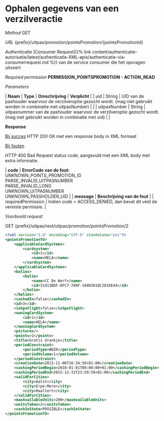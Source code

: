 ---
---

# Ophalen gegevens van een verzilveractie

_Method_
GET

_URL_
{prefix}/uitpas/promotion/pointsPromotion/{pointsPromotionId}

_Authenticatie_
[Consumer Request]({% link content/authenticatie-autorisatie/latest/authenticatie-XML-apis/authenticatie-via-consumerrequest.md %}) van de service consumer die het opvragen uitvoert

_Required permission_
**PERMISSION_POINTSPROMOTION - ACTION_READ**

_Parameters_

| **Naam** | **Type** | **Omschrijving** | **Verplicht** |
| uid | String | UID van de pashouder waarvoor de verzilveroptie gezocht wordt. (mag niet gebruikt worden in combinatie met uitpasNumber) |  |
| uitpasNumber | String | uitpasnummer van de pashouder waarvoor de verzilveroptie gezocht wordt. (mag niet gebruikt worden in combinatie met uid) |  |

**Response**

<u>Bij succes</u>
HTTP 200 OK met een response body in XML formaat

<u>Bij fouten</u>

HTTP 400 Bad Request status code, aangevuld met een XML body met extra informatie.

| **code** | **ErrorCode van de fout:**<br>UNKNOWN_POINTS_PROMOTION_ID<br>PARSE_INVALID_UITPASNUMBER<br>PARSE_INVALID_LONG<br>UNKNOWN_UITPASNUMBER<br>UNKNOWN_PASSHOLDER_UID |
| **message** | **Beschrijving van de fout** |
| requiredPermission | Indien code = ACCESS_DENIED, dan bevat dit veld de vereiste permissie. |

_Voorbeeld request_

GET {prefix}/uitpas/rest/uitpas/promotion/pointsPromotion/2


~~~xml
<?xml version="1.0" encoding="UTF-8" standalone="yes"?>
<pointsPromotionTO>
    <applicableCardSystems>
        <cardsystem>
            <id>1</id>
            <name>HELA</name>
        </cardsystem>
    </applicableCardSystems>
    <balies>
        <balie>
            <name>CC De Werf</name>
            <id>31413BDF-DFC7-7A9F-10403618C2816E44</id>
        </balie>
    </balies>
    <cashedIn>false</cashedIn>
    <id>3</id>
    <inSpotlight>false</inSpotlight>
    <owningCardSystem>
        <id>1</id>
        <name>HELA</name>
    </owningCardSystem>
    <pictures/>
    <points>1</points>
    <title>Gratis drankje</title>
    <periodConstraint>
        <periodType>WEEK</periodType>
        <periodVolume>1</periodVolume>
    </periodConstraint>
    <creationDate>2013-11-06T16:34:56+01:00</creationDate>
    <cashingPeriodBegin>2010-01-01T00:00:00+01:00</cashingPeriodBegin>
    <cashingPeriodEnd>2015-12-31T23:59:59+01:00</cashingPeriodEnd>
    <validForCities>
        <city>Aalst</city>
        <city>Erpe-Mere</city>
        <city>Haaltert</city>
    </validForCities>
    <maxAvailableUnits>200</maxAvailableUnits>
    <unitsTaken>2</unitsTaken>
    <cashInState>POSSIBLE</cashInState>
</pointsPromotionTO>
~~~
